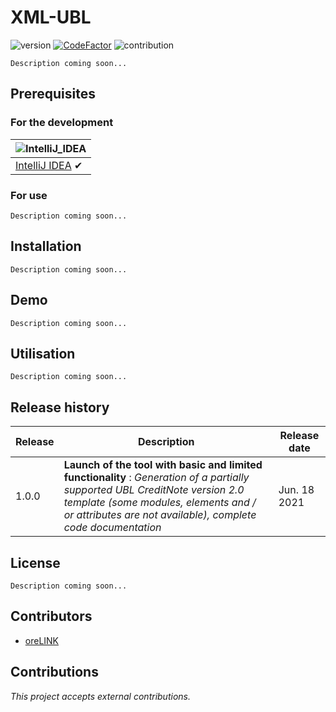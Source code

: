 # XML-UBL

![version](https://img.shields.io/badge/version-1.0.0-blue.svg)
[![CodeFactor](https://www.codefactor.io/repository/github/orelink/xml-ubl/badge?s=03295c42823b0c8be2bb295524bc2791b93da76d)](https://www.codefactor.io/repository/github/orelink/xml-ubl)
![contribution](https://img.shields.io/badge/contribution-yes-green.svg)

`Description coming soon...` 

## Prerequisites

### For the development

![IntelliJ_IDEA](https://user-images.githubusercontent.com/35436186/77335680-c769b580-6d26-11ea-87c2-344ef53d79c5.png) |
--- |
[IntelliJ IDEA](https://www.jetbrains.com/idea/) ✔ |

### For use

`Description coming soon...` 

## Installation

`Description coming soon...` 

## Demo

`Description coming soon...`

## Utilisation

`Description coming soon...`

## Release history

| Release | Description | Release date |
| ------- | ----------- | ------------ |
|  1.0.0  | **Launch of the tool with basic and limited functionality** : *Generation of a partially supported UBL CreditNote version 2.0 template (some modules, elements and / or attributes are not available), complete code documentation* | Jun. 18 2021 |
    
## License

`Description coming soon...` 

## Contributors

* [oreLINK](https://github.com/oreLINK)

## Contributions

<!---*This project doesn't accept external contributions.*--->
*This project accepts external contributions.*
